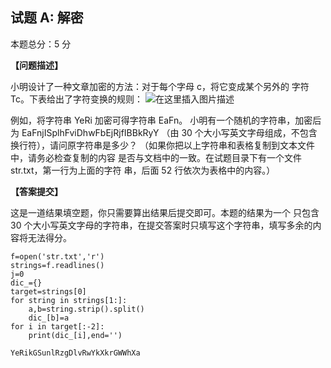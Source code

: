 ## 试题 A: 解密

本题总分：5 分

**【问题描述】**

小明设计了一种文章加密的方法：对于每个字母 c，将它变成某个另外的
字符 Tc。下表给出了字符变换的规则：
![在这里插入图片描述](https://img-blog.csdnimg.cn/20201014223039811.png?x-oss-process=image/watermark,type_ZmFuZ3poZW5naGVpdGk,shadow_10,text_aHR0cHM6Ly9ibG9nLmNzZG4ubmV0L3dlaXhpbl80NTU2OTc4NQ==,size_16,color_FFFFFF,t_70#pic_center)

例如，将字符串 YeRi 加密可得字符串 EaFn。
小明有一个随机的字符串，加密后为
EaFnjISplhFviDhwFbEjRjfIBBkRyY
（由 30 个大小写英文字母组成，不包含换行符），请问原字符串是多少？
（如果你把以上字符串和表格复制到文本文件中，请务必检查复制的内容
是否与文档中的一致。在试题目录下有一个文件 str.txt，第一行为上面的字符
串，后面 52 行依次为表格中的内容。）

**【答案提交】**

这是一道结果填空题，你只需要算出结果后提交即可。本题的结果为一个
只包含 30 个大小写英文字母的字符串，在提交答案时只填写这个字符串，填写多余的内容将无法得分。



```
f=open('str.txt','r')
strings=f.readlines()
j=0
dic_={}
target=strings[0]
for string in strings[1:]:
    a,b=string.strip().split()
    dic_[b]=a
for i in target[:-2]:
    print(dic_[i],end='')

```

    YeRikGSunlRzgDlvRwYkXkrGWWhXa